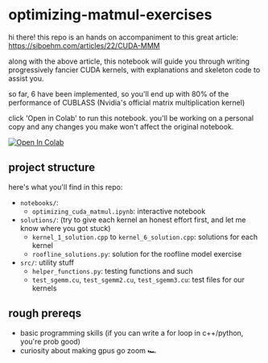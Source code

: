 # optimizing-matmul-exercises

hi there! this repo is an hands on accompaniment to this great article: https://siboehm.com/articles/22/CUDA-MMM

along with the above article, this notebook will guide you through writing progressively fancier CUDA kernels, with explanations and skeleton code to assist you. 

so far, 6 have been implemented, so you'll end up with 80% of the performance of CUBLASS (Nvidia's official matrix multiplication kernel)

click 'Open in Colab' to run this notebook. you'll be working on a personal copy and any changes you make won't affect the original notebook.

[![Open In Colab](https://colab.research.google.com/assets/colab-badge.svg)](https://colab.research.google.com/github/arb8020/optimizing-matmul-exercises/blob/main/notebooks/optimizing_cuda_matmul.ipynb)


## project structure 

here's what you'll find in this repo:

- `notebooks/`: 
  - `optimizing_cuda_matmul.ipynb`: interactive notebook
- `solutions/`: (try to give each kernel an honest effort first, and let me know where you got stuck) 
  - `kernel_1_solution.cpp` to `kernel_6_solution.cpp`: solutions for each kernel
  - `roofline_solutions.py`: solution for the roofline model exercise
- `src/`: utility stuff
  - `helper_functions.py`: testing functions and such 
  - `test_sgemm.cu`, `test_sgemm2.cu`, `test_sgemm3.cu`: test files for our kernels

## rough prereqs

- basic programming skills (if you can write a for loop in c++/python, you're prob good)
- curiosity about making gpus go zoom 🏎️
